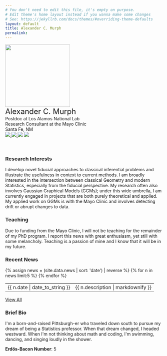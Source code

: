 ```yaml
---
# You don't need to edit this file, it's empty on purpose.
# Edit theme's home layout instead if you wanna make some changes
# See: https://jekyllrb.com/docs/themes/#overriding-theme-defaults
layout: default
title: Alexander C. Murph
permalink: 
---
```

<div class="banner">
    <div class="photo">
        <img src="https://sirmurphalot.github.io/assets/me.jpg" width="207px" height="200px">
    </div>
    <div class="contact">
        <font size="+2">Alexander C. Murph</font> <br>
        Postdoc at Los Alamos National Lab<br>
        Research Consultant at the Mayo Clinic<br>
        Santa Fe, NM <br>
        <a href="mailto:acmurph@live.unc.edu"> <img src="{{site.url}}css/icons/gmail.jpg"  class="icon"> </a>
        <a href="https://www.linkedin.com/in/alexander-murph-a39772b0/"><img src="{{site.url}}css/icons/linkedin.jpg"  class="icon"> </a>
        <a href="https://github.com/sirmurphalot"><img src="{{site.url}}css/icons/github.png" class="icon"></a>
        <a href="https://www.imdb.com/name/nm7015552/"><img src="{{site.url}}css/icons/imdb.png" class="icon"></a>
    </div>
</div>
<div class="homecontent">
    <br>
    <br>
    <p>
    <h3>Research Interests</h3>
    I develop novel fiducial approaches to classical inferential problems and illustrate the usefulness in context to current methods.  I am broadly interested in the intersection between classical Geometry and modern Statistics, especially from the fiducial perspective.  My research often also involves Gaussian Graphical Models (GGMs); under this wide umbrella, I am currently engaged in projects that are both purely theoretical and applied.  My applied work on GGMs is with the Mayo Clinic and involves detecting drift or abrupt changes to data.
</p>
<p>
    <h3>Teaching</h3>
    Due to funding from the Mayo Clinic, I will not be teaching for the remainder of my PhD program.  I report this news with great enthusiasm, yet still with some melancholy.  Teaching is a passion of mine and I know that it will be in my future.
</p>
    <p>
    <h3>Recent News</h3>
<table class="news">
  {% assign news = (site.data.news | sort: 'date') | reverse %} {% for n in news limit:5 %}
  <tr>
    <td class="date">{{ n.date | date_to_string }} </td> 
    <td class="description"> {{ n.description | markdownify }} </td>
  </tr>
  {% endfor %}
</table>
<a href="{{site.url}}news.html">View All</a> <br>
    </p>
    <p>
    <h3>Brief Bio</h3>
    I'm a born-and-raised Pittsburgh-er who traveled down south to pursue my dream of being a Statistics professor.  When that dream changed, I headed westward.  When I'm not thinking about math and coding, I'm swimming, dancing, and singing loudly in the shower.
    </p>
    <b>Erdös-Bacon Number</b>: 5
</div>
